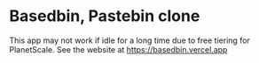 # Basedbin, Pastebin clone

This app may not work if idle for a long time due to free tiering for PlanetScale. See the website at https://basedbin.vercel.app
